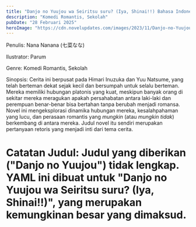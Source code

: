 ```yaml
---
title: "Danjo no Yuujou wa Seiritsu suru? (Iya, Shinai!!) Bahasa Indonesia"
description: "Komedi Romantis, Sekolah"
pubDate: "28 Februari 2025"
heroImage: "https://cdn.novelupdates.com/images/2023/11/Danjo-no-Yuujou-wa-Seiritsu-suru-Iya-Shinai.jpg"
---
```


Penulis: Nana Nanana (七菜なな)

Ilustrator: Parum

Genre: Komedi Romantis, Sekolah

Sinopsis: Cerita ini berpusat pada Himari Inuzuka dan Yuu Natsume, yang telah berteman dekat sejak kecil dan bersumpah untuk selalu berteman. Mereka memiliki hubungan platonis yang kuat, meskipun banyak orang di sekitar mereka meragukan apakah persahabatan antara laki-laki dan perempuan benar-benar bisa bertahan tanpa berubah menjadi romansa. Novel ini mengeksplorasi dinamika hubungan mereka, kesalahpahaman yang lucu, dan perasaan romantis yang *mungkin* (atau *mungkin tidak*) berkembang di antara mereka. Judul novel itu sendiri merupakan pertanyaan retoris yang menjadi inti dari tema cerita.

# Catatan Judul: Judul yang diberikan ("Danjo no Yuujou") tidak lengkap. YAML ini dibuat untuk "Danjo no Yuujou wa Seiritsu suru? (Iya, Shinai!!)", yang merupakan kemungkinan besar yang dimaksud.

